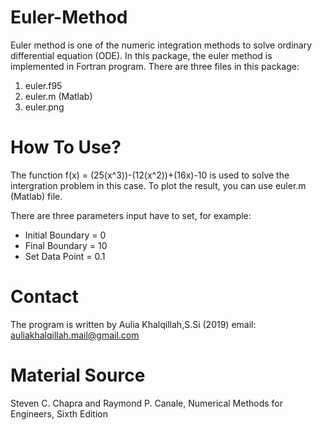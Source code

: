 # Euler-Method
Euler method is one of the numeric integration methods to solve ordinary differential equation (ODE). In this package, the euler method is implemented in Fortran program. There are three files in this package:
  1. euler.f95
  2. euler.m (Matlab)
  3. euler.png
# How To Use?
The function f(x) = (25(x^3))-(12(x^2))+(16x)-10 is used to solve the intergration problem in this case. To plot the result, you can use euler.m (Matlab) file.

There are three parameters input have to set, for example:
  - Initial Boundary = 0
  - Final Boundary = 10
  - Set Data Point = 0.1
# Contact
The program is written by Aulia Khalqillah,S.Si (2019)
email: auliakhalqillah.mail@gmail.com
# Material Source
Steven C. Chapra and Raymond P. Canale, Numerical Methods for Engineers, Sixth Edition
